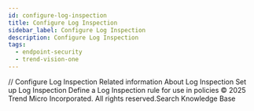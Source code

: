 ```yaml
---
id: configure-log-inspection
title: Configure Log Inspection
sidebar_label: Configure Log Inspection
description: Configure Log Inspection
tags:
  - endpoint-security
  - trend-vision-one
---
```


/*<![CDATA[*/ $('#title').html($('meta[name=map-description]').attr('content')); /*]]>*/ Configure Log Inspection Related information About Log Inspection Set up Log Inspection Define a Log Inspection rule for use in policies © 2025 Trend Micro Incorporated. All rights reserved.Search Knowledge Base